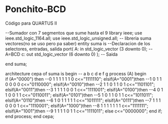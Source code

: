 # Ponchito-BCD
Código para QUARTUS II

--Sumador con 7 segmentos que sume hasta el 9
library ieee;
use ieee.std_logic_1164.all;
use ieee.std_logic_unsigned.all; -- libreria suma vectores(no se uso pero pa saber)
entity suma is
--Declaracion de los selectores, entradas, salida 
port(
     A: in std_logic_vector (3 downto 0);      --A=BCD
	  c: out std_logic_vector  (6 downto 0)  ); -- Saida
	                                                 
end suma;

architecture cepa of suma is
begin                  --   a b c d e f g
  process (A) begin                        
  if   (A="0000") then --0  1 1 1 1 1 1 0
  c<="1111110";
  elsif(A="0001")then  --1  0 1 1 0 0 0 0
  c<="0110000";
  elsif(A="0010")then  --2  1 1 0 1 1 0 1
  c<="1101101";
  elsif(A="0011")then  --3  1 1 1 1 0 0 1
  c<="1111001";
  elsif(A="0100")then  --4  0 1 1 0 0 1 1
  c<="0110011";
  elsif(A="0101")then  --5  1 0 1 1 0 1 1
  c<="1011011";
  elsif(A="0110")then  --6  1 0 1 1 1 1 1
  c<="1011111";
  elsif(A="0111")then  --7  1 1 1 0 0 0 1
  c<="1110001";
  elsif(A="1000")then  --8  1 1 1 1 1 1 1
  c<="1111111";
  elsif(A="1001")then  --9  1 1 1 1 0 1 1
  c<="1111011";
  else
  c<="0000000";
    end if;
  end process;
end cepa;
